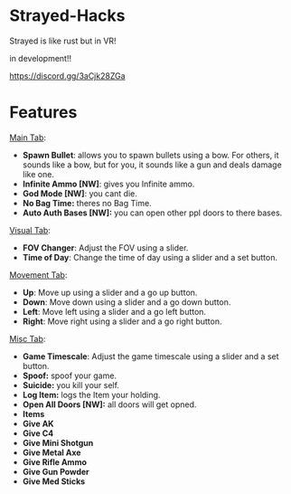 # Strayed-Hacks
Strayed is like rust but in VR!

in development!!

https://discord.gg/3aCjk28ZGa


# Features


[Main Tab](<https://raw.githubusercontent.com/official-notfishvr/Strayed-Hacks/main/Pics/Main.png>):

- **Spawn Bullet**: allows you to spawn bullets using a bow. For others, it sounds like a bow, but for you, it sounds like a gun and deals damage like one.
- **Infinite Ammo [NW]**: gives you Infinite ammo.
- **God Mode [NW]**: you cant die.
- **No Bag Time:** theres no Bag Time.
- **Auto Auth Bases [NW]:** you can open other ppl doors to there bases.

[Visual Tab](<https://raw.githubusercontent.com/official-notfishvr/Strayed-Hacks/main/Pics/Visual.png>):

- **FOV Changer**: Adjust the FOV using a slider.
- **Time of Day**: Change the time of day using a slider and a set button.

[Movement Tab](<https://raw.githubusercontent.com/official-notfishvr/Strayed-Hacks/main/Pics/Movement.png>):

- **Up**: Move up using a slider and a go up button.
- **Down**: Move down using a slider and a go down button.
- **Left**: Move left using a slider and a go left button.
- **Right**: Move right using a slider and a go right button.

[Misc Tab](<https://raw.githubusercontent.com/official-notfishvr/Strayed-Hacks/main/Pics/Misc.png>):

- **Game Timescale**: Adjust the game timescale using a slider and a set button.
- **Spoof:** spoof your game.
- **Suicide:** you kill your self.
- **Log Item:** logs the Item your holding.
- **Open All Doors [NW]:** all doors will get opned.
- **Items** 
 - **Give AK** 
 - **Give C4** 
 - **Give Mini Shotgun** 
 - **Give Metal Axe** 
 - **Give Rifle Ammo**
 - **Give Gun Powder**
 - **Give Med Sticks**
